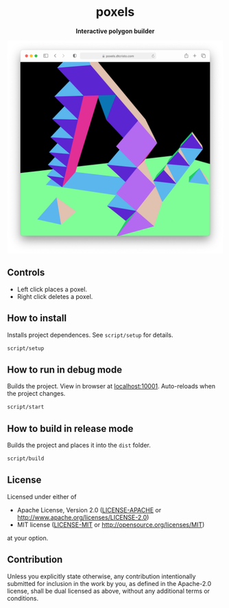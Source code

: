 <div align="center">
  <h1>poxels</h1>
  <p>
    <strong>Interactive polygon builder</strong>
  </p>
  <a href="https://poxels.dtcristo.com/">
    <img src="images/poxels.png" />
  </a>
</div>

## Controls

- Left click places a poxel.
- Right click deletes a poxel.

## How to install

Installs project dependences. See `script/setup` for details.

```sh
script/setup
```

## How to run in debug mode

Builds the project. View in browser at [localhost:10001](http://localhost:10001/). Auto-reloads when the project changes.

```sh
script/start
```

## How to build in release mode

Builds the project and places it into the `dist` folder.

```sh
script/build
```

## License

Licensed under either of

- Apache License, Version 2.0
  ([LICENSE-APACHE](LICENSE-APACHE) or http://www.apache.org/licenses/LICENSE-2.0)
- MIT license
  ([LICENSE-MIT](LICENSE-MIT) or http://opensource.org/licenses/MIT)

at your option.

## Contribution

Unless you explicitly state otherwise, any contribution intentionally submitted
for inclusion in the work by you, as defined in the Apache-2.0 license, shall be
dual licensed as above, without any additional terms or conditions.
